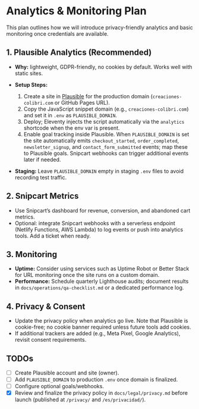 # Analytics & Monitoring Plan

This plan outlines how we will introduce privacy-friendly analytics and basic monitoring once credentials are available.

## 1. Plausible Analytics (Recommended)
- **Why:** lightweight, GDPR-friendly, no cookies by default. Works well with static sites.
- **Setup Steps:**
  1. Create a site in [Plausible](https://plausible.io/) for the production domain (`creaciones-colibri.com` or GitHub Pages URL).
  2. Copy the JavaScript snippet domain (e.g., `creaciones-colibri.com`) and set it in `.env` as `PLAUSIBLE_DOMAIN`.
  3. Deploy; Eleventy injects the script automatically via the `analytics` shortcode when the env var is present.
  4. Enable goal tracking inside Plausible. When `PLAUSIBLE_DOMAIN` is set the site automatically emits `checkout_started`, `order_completed`, `newsletter_signup`, and `contact_form_submitted` events; map these to Plausible goals. Snipcart webhooks can trigger additional events later if needed.

- **Staging:** Leave `PLAUSIBLE_DOMAIN` empty in staging `.env` files to avoid recording test traffic.

## 2. Snipcart Metrics
- Use Snipcart’s dashboard for revenue, conversion, and abandoned cart metrics.
- Optional: integrate Snipcart webhooks with a serverless endpoint (Netlify Functions, AWS Lambda) to log events or push into analytics tools. Add a ticket when ready.

## 3. Monitoring
- **Uptime:** Consider using services such as Uptime Robot or Better Stack for URL monitoring once the site runs on a custom domain.
- **Performance:** Schedule quarterly Lighthouse audits; document results in `docs/operations/qa-checklist.md` or a dedicated performance log.

## 4. Privacy & Consent
- Update the privacy policy when analytics go live. Note that Plausible is cookie-free; no cookie banner required unless future tools add cookies.
- If additional trackers are added (e.g., Meta Pixel, Google Analytics), revisit consent requirements.

## TODOs
- [ ] Create Plausible account and site (owner).
- [ ] Add `PLAUSIBLE_DOMAIN` to production `.env` once domain is finalized.
- [ ] Configure optional goals/webhooks.
- [x] Review and finalize the privacy policy in `docs/legal/privacy.md` before launch (published at `/privacy/` and `/es/privacidad/`).

